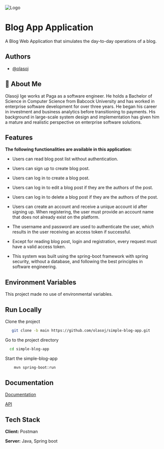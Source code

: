 ![Logo](https://i.postimg.cc/Prh7tGGn/simple-banking-app-logo.jpg)

# Blog App Application

A Blog Web Application that simulates the day-to-day operations of a blog.

## Authors

- [@olasoj](https://www.github.com/olasoj)

## 🚀 About Me

Olasoji Ige works at Paga as a software engineer. He holds a Bachelor of Science in Computer Science from Babcock University and has worked in enterprise software development for over three years. He began his career in investment and business analytics before transitioning to payments. His background in large-scale system design and implementation has given him a mature and realistic perspective on enterprise software solutions.
## Features

**The following functionalities are available in this application:**

- Users can read blog post list without authentication.

- Users can sign up to create blog post.

- Users can log in to create a blog post.

- Users can log in to edit a blog post if they are the authors of the post.

- Users can log in to delete a blog post if they are the authors of the post.

- Users can create an account and receive a unique account id after signing up. When registering, the user must provide an account name that does not already exist on the platform.

- The username and password are used to authenticate the user, which results in the user receiving an access token if successful.

- Except for reading blog post, login and registration, every request must have a valid access token.

- This system was built using the spring-boot framework with spring security, without a database, and following the best principles in software engineering.

## Environment Variables

This project made no use of environmental variables.

## Run Locally

Clone the project

```bash
   git clone -b main https://github.com/olasoj/simple-blog-app.git
```

Go to the project directory

```bash
  cd simple-blog-app
```

Start the simple-blog-app

```bash
    mvn spring-boot:run
```

## Documentation

[Documentation](https://banking-api-doc.surge.sh/#account-create-account-post)

[API](https://simple-banking-application.herokuapp.com/)

## Tech Stack

**Client:** Postman

**Server:** Java, Spring boot
